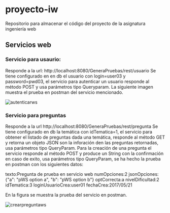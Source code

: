 # proyecto-iw
Repositorio para almacenar el código del proyecto de la asignatura ingeniería web

## Servicios web
### Servicio para usaurio: 
Responde a la url: http://localhost:8080/GeneraPruebas/rest/usuario
Se tiene configurado en en db el usuario con login=user03 y password=pwd03, el servicio para autenticar un usuario responde al método 
POST y usa parámetros tipo Queryparam. La siguiente imagen muestra el prueba en postman del servicio mencionado.

![autenticarws](https://cloud.githubusercontent.com/assets/20157011/26286671/c4ef8e10-3e30-11e7-85cc-b7084f0b9731.png)


### Servicio para preguntas
Responde a la url http://localhost:8080/GeneraPruebas/rest/pregunta
Se tiene configurado en db la temática con idTematica=1, el servicio para obtener el listado de preguntas dada una temática, responde al 
método GET y retorna un objeto JSON son la inforación den las preguntas retornadas, usa parámetros tipo QueryParam.
Para la creación de una pregunta el servicio responde al método POST y produce un String con la confirmación en caso de exito, usa parámetros tipo QueryParam, se ha hecho la prueba en postman con los siguientes datos:

texto:Pregunta de prueba en servicio web
numOpciones:2
jsonOpciones:{"a": "pWS option a", "b": "pWS option b"}
optCorrecta:a
nivelDificultad:2
idTematica:3
loginUsuarioCrea:user01
fechaCrea:2017/05/21

En la figura se muestra la prueba del servicio en postman.

![crearpreguntaws](https://cloud.githubusercontent.com/assets/20157011/26286908/41c2bc7e-3e35-11e7-81df-7c898cce87aa.png)
